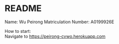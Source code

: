 # README

Name: Wu Peirong
Matriculation Number: A0199926E

How to start:  
Navigate to https://peirong-cvwo.herokuapp.com
